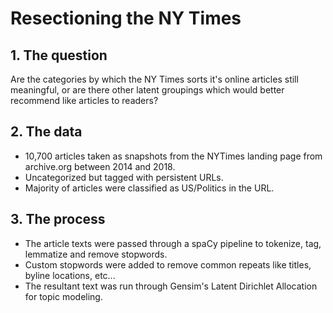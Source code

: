# Resectioning the NY Times

## 1. The question

Are the categories by which the NY Times sorts it's online articles still meaningful, or are there other latent groupings which would better recommend like articles to readers?

## 2. The data

* 10,700 articles taken as snapshots from the NYTimes landing page from archive.org between 2014 and 2018.
* Uncategorized but tagged with persistent URLs.
* Majority of articles were classified as US/Politics in the URL.

## 3. The process

* The article texts were passed through a spaCy pipeline to tokenize, tag, lemmatize and remove stopwords.
* Custom stopwords were added to remove common repeats like titles, byline locations, etc...
* The resultant text was run through Gensim's Latent Dirichlet Allocation for topic modeling.
